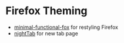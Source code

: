 # Firefox Theming

- [minimal-functional-fox](https://github.com/mut-ex/minimal-functional-fox) for restyling Firefox
- [nightTab](https://github.com/zombieFox/nightTab) for new tab page
